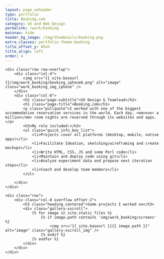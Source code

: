 ```yaml
---
layout: page_noheader
type: portfolio
title: Booking.com
category: UX and Web Design
permalink: /work/booking
mainnav: hide
header_bg_image: /img/thumbnails/booking.png
extra_classes: portfolio theme-booking
title_offset_y: 45vh
title_align: left
order: 4
---
```


<div class="wrapper">
	
	<div class="row row-overlap">		
		<div class="col-4">
	        <img src="{{ site.baseurl }}/img/work_booking/booking_iphone6.png" alt="image" class="work_booking_img_iphone" />
	    </div>	
		<div class="col-8">
			<h2 class="page-subtitle">UX Design & Teamlead</h2>
			<h1 class="page-title">Booking.com</h1>
			<p class="pullquote">I worked with one of the biggest accommodation reservation services in the world. Each day, <em>over a million</em> room nights are reserved through its websites and apps.</p>
			<h3>My role included:</h3>
			<ul class="quick_info_box_list">
				<li>Projects cover all platforms (desktop, mobile, native apps)</li>
				<li>Facilitate Ideation, sketching/wireframing and create mockups</li> 
				<li>Write HTML, CSS, JS and some Perl code</li>
				<li>Maintain and deploy code using git</li>
				<li>Analyze experiment data and propose next iteration steps</li>
				<li>Coach and develop team members</li>
			</ul>
					
		</div>				
	</div>

	<div class="row">
		<div class="col-8 overflow offset-2">
			<h3 class="heading_centered">Some projects I worked on</h3>
			<div class="gallery-xscroll">
				{% for image in site.static_files %}
				    {% if image.path contains 'img/work_booking/screens' %}
				        <img src="{{ site.baseurl }}{{ image.path }}" alt="image" class="gallery-xscroll_img" />
				    {% endif %}
				{% endfor %}
			</div>
		</div>
	</div>

</div>
